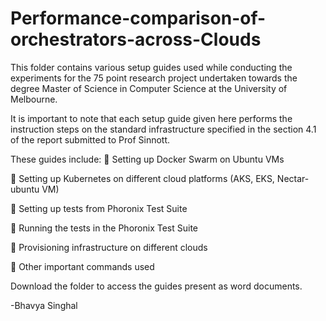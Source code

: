 # Performance-comparison-of-orchestrators-across-Clouds

This folder contains various setup guides used while conducting the experiments for the 75 point research project undertaken towards the degree Master of Science in Computer Science at the University of Melbourne.

It is important to note that each setup guide given here performs the instruction steps on the standard infrastructure specified in the section 4.1 of the report submitted to Prof Sinnott.

These guides include:
	Setting up Docker Swarm on Ubuntu VMs

	Setting up Kubernetes on different cloud platforms (AKS, EKS, Nectar- ubuntu VM)

	Setting up tests from Phoronix Test Suite

	Running the tests in the Phoronix Test Suite

	Provisioning infrastructure on different clouds

	Other important commands used



Download the folder to access the guides present as word documents.

-Bhavya Singhal
